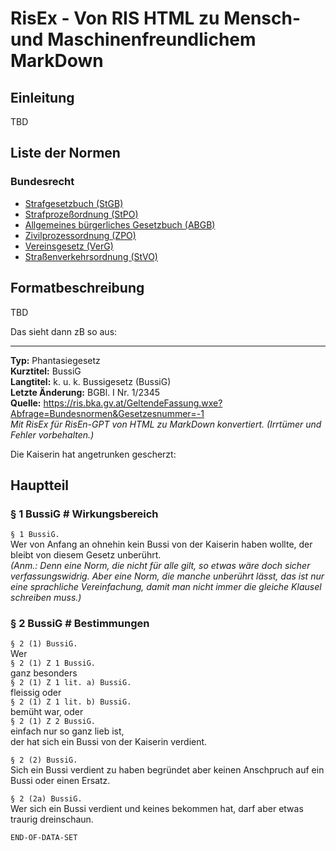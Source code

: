 # RisEx - Von RIS HTML zu Mensch- und Maschinenfreundlichem MarkDown

## Einleitung

TBD

## Liste der Normen

### Bundesrecht
* [Strafgesetzbuch (StGB)](https://github.com/clairexen/RisEx/blob/main/files/BG.StGB.toc.md)
* [Strafprozeßordnung (StPO)](https://github.com/clairexen/RisEx/blob/main/files/BG.StPO.toc.md)
* [Allgemeines bürgerliches Gesetzbuch (ABGB)](https://github.com/clairexen/RisEx/blob/main/files/BG.ABGB.toc.md)
* [Zivilprozessordnung (ZPO)](https://github.com/clairexen/RisEx/blob/main/files/BG.ZPO.toc.md)
* [Vereinsgesetz (VerG)](https://github.com/clairexen/RisEx/blob/main/files/BG.VerG.toc.md)
* [Straßenverkehrsordnung (StVO)](https://github.com/clairexen/RisEx/blob/main/files/BG.StVO.toc.md)

## Formatbeschreibung

TBD

Das sieht dann zB so aus:

----

**Typ:** Phantasiegesetz  
**Kurztitel:** BussiG  
**Langtitel:** k. u. k. Bussigesetz (BussiG)  
**Letzte Änderung:** BGBl. I Nr. 1/2345  
**Quelle:** https://ris.bka.gv.at/GeltendeFassung.wxe?Abfrage=Bundesnormen&Gesetzesnummer=-1  
*Mit RisEx für RisEn-GPT von HTML zu MarkDown konvertiert. (Irrtümer und Fehler vorbehalten.)*

Die Kaiserin hat angetrunken gescherzt:

## Hauptteil

### § 1 BussiG # Wirkungsbereich

`§ 1 BussiG.`  
Wer von Anfang an ohnehin kein Bussi von der Kaiserin haben wollte, der bleibt von diesem Gesetz unberührt.  
*(Anm.: Denn eine Norm, die nicht für alle gilt, so etwas wäre doch sicher verfassungswidrig. Aber eine
Norm, die manche unberührt lässt, das ist nur eine sprachliche Vereinfachung, damit man nicht immer die gleiche
Klausel schreiben muss.)*

### § 2 BussiG # Bestimmungen

`§ 2 (1) BussiG.`  
Wer  
`§ 2 (1) Z 1 BussiG.`  
ganz besonders  
`§ 2 (1) Z 1 lit. a) BussiG.`  
fleissig oder  
`§ 2 (1) Z 1 lit. b) BussiG.`  
bemüht war, oder  
`§ 2 (1) Z 2 BussiG.`  
einfach nur so ganz lieb ist,  
der hat sich ein Bussi von der Kaiserin verdient.

`§ 2 (2) BussiG.`  
Sich ein Bussi verdient zu haben begründet aber keinen Anschpruch auf ein Bussi oder einen Ersatz.

`§ 2 (2a) BussiG.`  
Wer sich ein Bussi verdient und keines bekommen hat, darf aber etwas traurig dreinschaun.

`END-OF-DATA-SET`
